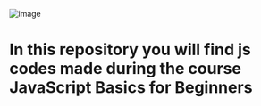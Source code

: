![image](https://miro.medium.com/v2/resize:fit:1400/format:webp/0*FXxXHe5eVfn1T4Rf.png)

<h1>In this repository you will find js codes made during the course JavaScript Basics for Beginners